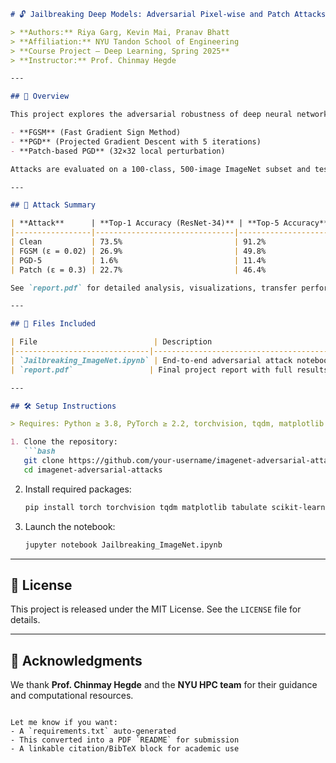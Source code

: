 ````markdown
# 🔓 Jailbreaking Deep Models: Adversarial Pixel-wise and Patch Attacks on ImageNet Classifiers

> **Authors:** Riya Garg, Kevin Mai, Pranav Bhatt  
> **Affiliation:** NYU Tandon School of Engineering  
> **Course Project – Deep Learning, Spring 2025**  
> **Instructor:** Prof. Chinmay Hegde

---

## 📘 Overview

This project explores the adversarial robustness of deep neural networks using **norm-bounded (ℓ∞) and spatially-constrained attacks** on a ResNet-34 classifier trained on ImageNet. We implement and evaluate:

- **FGSM** (Fast Gradient Sign Method)
- **PGD** (Projected Gradient Descent with 5 iterations)
- **Patch-based PGD** (32×32 local perturbation)

Attacks are evaluated on a 100-class, 500-image ImageNet subset and tested for **transferability** on DenseNet-121.

---

## 🧪 Attack Summary

| **Attack**      | **Top-1 Accuracy (ResNet-34)** | **Top-5 Accuracy** | **Success Rate** |
|-----------------|-------------------------------|---------------------|------------------|
| Clean           | 73.5%                         | 91.2%              | —                |
| FGSM (ε = 0.02) | 26.9%                         | 49.8%              | 73.1%            |
| PGD-5           | 1.6%                          | 11.4%              | 98.4%            |
| Patch (ε = 0.3) | 22.7%                         | 46.4%              | 77.3%            |

See `report.pdf` for detailed analysis, visualizations, transfer performance on DenseNet-121, and runtime benchmarks.

---

## 📁 Files Included

| File                          | Description                                  |
|------------------------------|----------------------------------------------|
| `Jailbreaking_ImageNet.ipynb` | End-to-end adversarial attack notebook       |
| `report.pdf`                 | Final project report with full results        |

---

## 🛠️ Setup Instructions

> Requires: Python ≥ 3.8, PyTorch ≥ 2.2, torchvision, tqdm, matplotlib

1. Clone the repository:
   ```bash
   git clone https://github.com/your-username/imagenet-adversarial-attacks.git
   cd imagenet-adversarial-attacks
````

2. Install required packages:

   ```bash
   pip install torch torchvision tqdm matplotlib tabulate scikit-learn
   ```

3. Launch the notebook:

   ```bash
   jupyter notebook Jailbreaking_ImageNet.ipynb
   ```

---

## 📜 License

This project is released under the MIT License. See the `LICENSE` file for details.

---

## 🙏 Acknowledgments

We thank **Prof. Chinmay Hegde** and the **NYU HPC team** for their guidance and computational resources.

```

Let me know if you want:
- A `requirements.txt` auto-generated
- This converted into a PDF `README` for submission
- A linkable citation/BibTeX block for academic use
```

